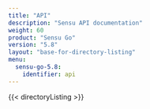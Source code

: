 ```yaml
---
title: "API"
description: "Sensu API documentation"
weight: 60
product: "Sensu Go"
version: "5.8"
layout: "base-for-directory-listing"
menu:
  sensu-go-5.8:
    identifier: api
---
```


{{< directoryListing >}}
